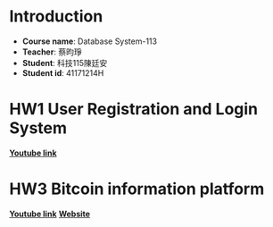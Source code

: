 # Introduction

- **Course name**: Database System-113
- **Teacher**: 蔡昀琤
- **Student**: 科技115陳廷安
- **Student id**: 41171214H

# HW1 User Registration and Login System

 **[Youtube link](https://youtu.be/LT-PYBJTzqM)**

# HW3 Bitcoin information platform
**[Youtube link](https://youtu.be/omlVstAQ96o?si=yT9DjtRn1QGsdrvo)**
**[Website](https://bitcoin-d26969a80c9b.herokuapp.com/)**
